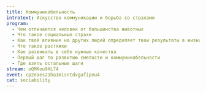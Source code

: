 ```yaml
---
title: Коммуникабельность
introtext: Искусство коммуникации и борьба со страхами
program:
  - Чем отличается человек от большинства животных
  - Что такое социальные страхи
  - Как твоё влияние на других людей определяет твои результаты в жизни
  - Что такое растяжки
  - Как развивать в себе нужные качества
  - Первый шаг по развитию смелости и коммуникабельности
  - Где взять остальные шаги
stream: oQMKou9XL74
event: cp2eaes21ha1misntdvgafipeu4
cat: sociability
---
```

